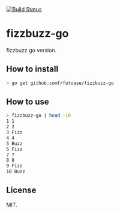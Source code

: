 [![Build Status](https://travis-ci.org/futoase/fizzbuzz-go.png?branch=master)](https://travis-ci.org/futoase/fizzbuzz-go)

fizzbuzz-go
===========

fizzbuzz go version.

How to install
--------------

```sh
> go get github.comf/futoase/fizzbuzz-go
```

How to use
----------

```sh
> fizzbuzz-go | head -10
1 1
2 2
3 Fizz
4 4
5 Buzz
6 Fizz
7 7
8 8
9 Fizz
10 Buzz
```

License
-------

MIT.

